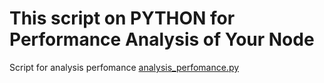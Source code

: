 # This script on PYTHON for Performance Analysis of Your Node

Script for analysis perfomance [analysis_perfomance.py](https://github.com/sazhiv/sazhiv-guides/blob/main/Tools/Celestia_scripts/analysis_perfomance.py)

